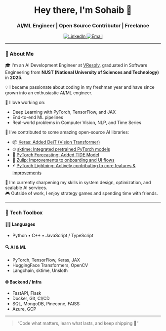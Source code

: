 <h1 align="center">Hey there, I'm Sohaib 👋</h1>
<h3 align="center">AI/ML Engineer | Open Source Contributor | Freelance</h3>

<p align="center">
  <a href="https://www.linkedin.com/in/sohaib-ahmed-2b8b64249/" target="_blank">
    <img src="https://img.shields.io/badge/-LinkedIn-blue?logo=linkedin&logoColor=white&style=for-the-badge" alt="LinkedIn">
  </a>
  
  <a href="mailto:sohaibahmed1919@gmail.com">
    <img src="https://img.shields.io/badge/-Email-red?logo=gmail&logoColor=white&style=for-the-badge" alt="Email">
  </a>
</p>

---

### 🧠 About Me

🎓 I'm an AI Development Engineer at [VResolv](https://vresolv.io/), graduated in Software Engineering from **NUST (National University of Sciences and Technology)** in **2025**. 

💡 I became passionate about coding in my freshman year and have since grown into an enthusiastic AI/ML engineer.  

🚀 I love working on:
- Deep Learning with PyTorch, TensorFlow, and JAX
- End-to-end ML pipelines
- Real-world problems in Computer Vision, NLP, and Time Series

🧪 I've contributed to some amazing open-source AI libraries:
- 📦 [Keras: Added DeiT (Vision Transformer)](https://github.com/keras-team/keras-hub/pull/2203)
- ⏱ [sktime: Integrated pretrained PyTorch models](https://github.com/sktime/sktime/pulls?q=is%3Apr+author%3ASohaib-Ahmed21)
- 🔮 [PyTorch Forecasting: Added TIDE Model](https://github.com/jdb78/pytorch-forecasting/pulls?q=is%3Apr+author%3ASohaib-Ahmed21)
- 📨 [Zulip: Improvements to onboarding and UI flows](https://github.com/zulip/zulip/pulls?q=is%3Apr+author%3ASohaib-Ahmed21)
- ⚡ [PyTorch Lightning: Actively contributing to core features & improvements](https://github.com/Lightning-AI/pytorch-lightning/pulls?q=is%3Apr+author%3ASohaib-Ahmed21+is%3Aclosed)  


🌱 I'm currently sharpening my skills in system design, optimization, and scalable AI services.  
🎮 Outside of work, I enjoy strategy games and spending time with friends.

---

### 🧰 Tech Toolbox

#### 🧑‍💻 Languages
- Python • C++ • JavaScript / TypeScript

#### 🔍 AI & ML
- PyTorch, TensorFlow, Keras, JAX
- HuggingFace Transformers, OpenCV
- Langchain, sktime, Unsloth

#### 🌐 Backend / Infra
- FastAPI, Flask
- Docker, Git, CI/CD
- SQL, MongoDB, Pinecone, FAISS
- Azure, GCP

---

> “Code what matters, learn what lasts, and keep shipping 🚢”






<!--
**Sohaib-Ahmed21/Sohaib-Ahmed21** is a ✨ _special_ ✨ repository because its `README.md` (this file) appears on your GitHub profile.

Here are some ideas to get you started:

- 🔭 I’m currently working on ...
- 🌱 I’m currently learning ...
- 👯 I’m looking to collaborate on ...
- 🤔 I’m looking for help with ...
- 💬 Ask me about ...
- 📫 How to reach me: ...
- 😄 Pronouns: ...
- ⚡ Fun fact: ...
-->
